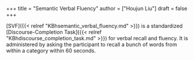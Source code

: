 +++
title = "Semantic Verbal Fluency"
author = ["Houjun Liu"]
draft = false
+++

[SVF]({{< relref "KBhsemantic_verbal_fluency.md" >}}) is a standardized [Discourse-Completion Task]({{< relref "KBhdiscourse_completion_task.md" >}}) for verbal recall and fluency. It is administered by asking the participant to recall a bunch of words from within a category within 60 seconds.